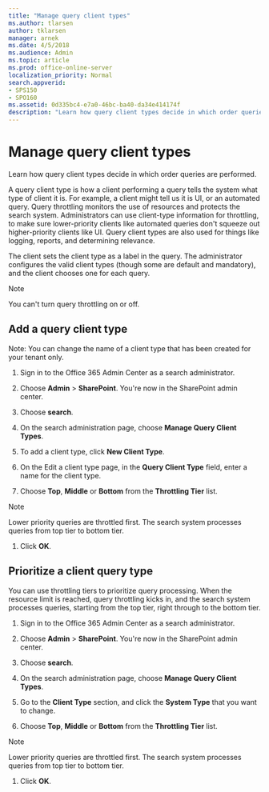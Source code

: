 ```yaml
---
title: "Manage query client types"
ms.author: tlarsen
author: tklarsen
manager: arnek
ms.date: 4/5/2018
ms.audience: Admin
ms.topic: article
ms.prod: office-online-server
localization_priority: Normal
search.appverid:
- SPS150
- SPO160
ms.assetid: 0d335bc4-e7a0-46bc-ba40-da34e414174f
description: "Learn how query client types decide in which order queries are performed."
---
```


# Manage query client types

Learn how query client types decide in which order queries are performed. 
  
A query client type is how a client performing a query tells the system what type of client it is. For example, a client might tell us it is UI, or an automated query. Query throttling monitors the use of resources and protects the search system. Administrators can use client-type information for throttling, to make sure lower-priority clients like automated queries don't squeeze out higher-priority clients like UI. Query client types are also used for things like logging, reports, and determining relevance.
  
The client sets the client type as a label in the query. The administrator configures the valid client types (though some are default and mandatory), and the client chooses one for each query. 
  
> [!NOTE]
>  You can't turn query throttling on or off. 
  
## Add a query client type
<a name="__top"> </a>

Note: You can change the name of a client type that has been created for your tenant only.
  
1. Sign in to the Office 365 Admin Center as a search administrator.
    
2. Choose **Admin** > **SharePoint**. You're now in the SharePoint admin center.
    
3. Choose **search**.
    
4. On the search administration page, choose **Manage Query Client Types**.
    
5. To add a client type, click **New Client Type**.
    
6. On the Edit a client type page, in the **Query Client Type** field, enter a name for the client type. 
    
7. Choose **Top**, **Middle** or **Bottom** from the **Throttling Tier** list. 
    
> [!NOTE]
>  Lower priority queries are throttled first. The search system processes queries from top tier to bottom tier. 
  
1. Click **OK**.
    
## Prioritize a client query type
<a name="__top"> </a>

You can use throttling tiers to prioritize query processing. When the resource limit is reached, query throttling kicks in, and the search system processes queries, starting from the top tier, right through to the bottom tier.
  
1. Sign in to the Office 365 Admin Center as a search administrator.
    
2. Choose **Admin** > **SharePoint**. You're now in the SharePoint admin center.
    
3. Choose **search**.
    
4. On the search administration page, choose **Manage Query Client Types**.
    
5. Go to the **Client Type** section, and click the **System Type** that you want to change. 
    
6. Choose **Top**, **Middle** or **Bottom** from the **Throttling Tier** list. 
    
> [!NOTE]
>  Lower priority queries are throttled first. The search system processes queries from top tier to bottom tier. 
  
1. Click **OK**.
    

